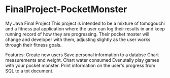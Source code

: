 # FinalProject-PocketMonster
My Java Final Project 
   This project is intended to be a mixture of tomogouchi and a fitness pal application where the user can log their results in and keep
   running record of how they are progressing.  Their pocket moster will change and developer with them, adjusting slightly as the user works
   through their fitness goals.

Features:
  Create new users
  Save personal information to a databse
  Chart measurements and weight.
  Chart water consumed
    Evenutally play games with your pocket monster.
  Print information on the user's progress from SQL to a txt document.
